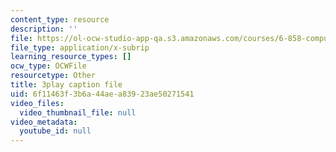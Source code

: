 ```yaml
---
content_type: resource
description: ''
file: https://ol-ocw-studio-app-qa.s3.amazonaws.com/courses/6-858-computer-systems-security-fall-2014/6f11463f3b6a44aea83923ae50271541_xSQxaie_h1o.srt
file_type: application/x-subrip
learning_resource_types: []
ocw_type: OCWFile
resourcetype: Other
title: 3play caption file
uid: 6f11463f-3b6a-44ae-a839-23ae50271541
video_files:
  video_thumbnail_file: null
video_metadata:
  youtube_id: null
---
```

